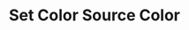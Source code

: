 ---
title: Set Color Source Color
description: Set a random or a HEX color for a color source
parameters:
  - name: ObsConnection
  - name: ObsScene
    type: Select
    required: true
    description: |
      Select a Scene from the drop-down
      - Can also manually type the Scene name into the box
  - name: ObsSource
    type: Select
    required: true
    description: |
      Select a Source from the drop-down
      - Can also manually type the Source name into the box
  - name: Random Color
    type: Checkbox
    required: false
    description: |
      This gets a random HEX color each time this sub-action runs
  - name: Color
    type: Color
    required: true
    description: |
      Choose a color, using the `#RRGGBBAA` format
variables: []
csharpMethods:
  - ObsSetColorSourceColor
  - ObsSetColorSourceRandomColor
---